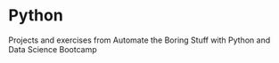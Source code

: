 # Python
Projects and exercises from Automate the Boring Stuff with Python and Data Science Bootcamp
